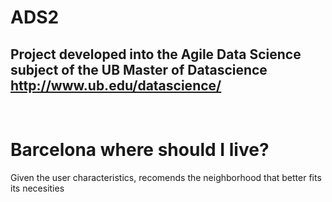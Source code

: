# ADS2
## Project developed into the Agile Data Science subject of the UB Master of Datascience http://www.ub.edu/datascience/
<br>

# Barcelona where should I live?
Given the user characteristics, recomends the neighborhood that better fits its necesities




